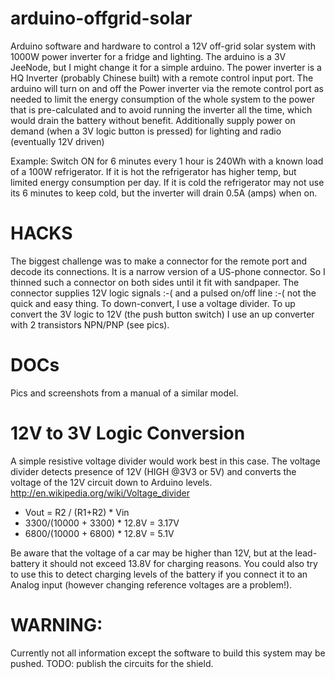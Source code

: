 arduino-offgrid-solar
=====================

Arduino software and hardware to control a 12V off-grid solar system with 1000W power inverter for a fridge and lighting. The arduino is a 3V JeeNode, but I might change it for a simple arduino. The power inverter is a HQ Inverter (probably Chinese built) with a remote control input port. The arduino will turn on and off the Power inverter via the remote control port as needed to limit the energy consumption of the whole system to the power that is pre-calculated and to avoid running the inverter all the time, which would drain the battery without benefit. Additionally supply power on demand (when a 3V logic button is pressed) for lighting and radio (eventually 12V driven)

Example: Switch ON for 6 minutes every 1 hour is 240Wh with a known load of a 100W refrigerator. If it is hot the refrigerator has higher temp, but limited energy consumption per day. If it is cold the refrigerator may not use its 6 minutes to keep cold, but the inverter will drain 0.5A (amps) when on.

HACKS
=====
The biggest challenge was to make a connector for the remote port and decode its connections. It is a narrow version of a US-phone connector. So I thinned such a connector on both sides until it fit with sandpaper. The connector supplies 12V logic signals :-( and a pulsed on/off line :-( not the quick and easy thing. To down-convert, I use a voltage divider. To up convert the 3V logic to 12V (the push button switch) I use an up converter with 2 transistors NPN/PNP (see pics). 

DOCs
====
Pics and screenshots from a manual of a similar model. 

12V to 3V Logic Conversion
==========================
A simple resistive voltage divider would work best in this case. The voltage divider detects presence of 12V (HIGH @3V3 or 5V) and converts the voltage of the 12V circuit down to Arduino levels. http://en.wikipedia.org/wiki/Voltage_divider

 - Vout = R2 / (R1+R2) * Vin
 - 3300/(10000 + 3300) * 12.8V = 3.17V
 - 6800/(10000 + 6800) * 12.8V = 5.1V

Be aware that the voltage of a car may be higher than 12V, but at the lead-battery it should not exceed 13.8V for charging reasons. You could also try to use this to detect charging levels of the battery if you connect it to an Analog input (however changing reference voltages are a problem!).

WARNING:
========
Currently not all information except the software to build this system may be pushed. TODO: publish the circuits for the shield.




